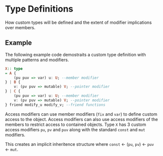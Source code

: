 # Type Definitions
How custom types will be defined and the extent of modifier implications over members.

## Example
The following example code demostraits a custom type definition with multiple patterns and modifiers.
```haskell
X:: type
= A {
    (pu puv => var) u: U; --member modifier
} | B {
    v: (pv puv => mutable) V; --pointer modifier
} | C {
    (pu puv => var) u: U; --member modifier
    v: (pv puv => mutable) V; --pointer modifier
} friend modify_u modify_v; --friend functions
```

Access modifiers can use member modifiers (`fix` and `var`) to define custom access to the object.
Access modifiers can also use access modifiers of the members to restrict access to contained objects.
Type `X` has 3 custom access modifiers `pu`, `pv` and `puv` along with the standard `const` and `mut` modifiers.

This creates an implicit inheritence structure where `const` <- (`pu`, `pv`) <- `puv` <- `mut`.

